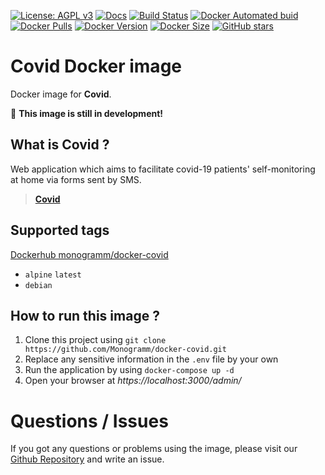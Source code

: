 [![License: AGPL v3][uri_license_image]][uri_license]
[![Docs](https://img.shields.io/badge/Docs-Github%20Pages-blue)](https://monogramm.github.io/covid/)
[![Build Status](https://travis-ci.org/Monogramm/docker-covid.svg)](https://travis-ci.org/Monogramm/docker-covid)
[![Docker Automated buid](https://img.shields.io/docker/cloud/build/monogramm/docker-covid.svg)](https://hub.docker.com/r/monogramm/docker-covid/)
[![Docker Pulls](https://img.shields.io/docker/pulls/monogramm/docker-covid.svg)](https://hub.docker.com/r/monogramm/docker-covid/)
[![Docker Version](https://images.microbadger.com/badges/version/monogramm/docker-covid.svg)](https://microbadger.com/images/monogramm/docker-covid)
[![Docker Size](https://images.microbadger.com/badges/image/monogramm/docker-covid.svg)](https://microbadger.com/images/monogramm/docker-covid)
[![GitHub stars](https://img.shields.io/github/stars/Monogramm/docker-covid?style=social)](https://github.com/Monogramm/docker-covid)

# **Covid** Docker image

Docker image for **Covid**.

:construction: **This image is still in development!**

## What is **Covid** ?

Web application which aims to facilitate covid-19 patients' self-monitoring at home via forms sent by SMS.

> [**Covid**](https://github.com/lifen-labs/covid)

## Supported tags

[Dockerhub monogramm/docker-covid](https://hub.docker.com/r/monogramm/docker-covid/)

-   `alpine` `latest`
-   `debian`

## How to run this image ?

1. Clone this project using `git clone https://github.com/Monogramm/docker-covid.git`
1. Replace any sensitive information in the `.env` file by your own
1. Run the application by using `docker-compose up -d`
1. Open your browser at _https://localhost:3000/admin/_

<!--
    If based on official images, refer to official doc:

See **Covid** base image documentation for details.

> [**Covid** GitHub](https://github.com/lifen-labs/covid)

> [**Covid** DockerHub](https://hub.docker.com/r/lifen-labs/docker-covid/)

-->

# Questions / Issues

If you got any questions or problems using the image, please visit our [Github Repository](https://github.com/Monogramm/docker-covid) and write an issue.

[uri_license]: http://www.gnu.org/licenses/agpl.html

[uri_license_image]: https://img.shields.io/badge/License-AGPL%20v3-blue.svg
